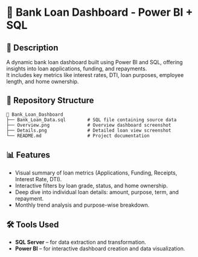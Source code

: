 # 🔷 Bank Loan Dashboard - Power BI + SQL

## 📝 Description
A dynamic bank loan dashboard built using Power BI and SQL, offering insights into loan applications, funding, and repayments.  
It includes key metrics like interest rates, DTI, loan purposes, employee length, and home ownership.

## 📂 Repository Structure
```
📁 Bank_Loan_Dashboard
├── Bank_Loan_Data.sql        # SQL file containing source data
├── Overview.png              # Overview dashboard screenshot
├── Details.png               # Detailed loan view screenshot
└── README.md                 # Project documentation
```

## 📊 Features
- Visual summary of loan metrics (Applications, Funding, Receipts, Interest Rate, DTI).
- Interactive filters by loan grade, status, and home ownership.
- Deep dive into individual loan details: amount, purpose, term, and repayment.
- Monthly trend analysis and purpose-wise breakdown.

## 🛠️ Tools Used
- **SQL Server** – for data extraction and transformation.  
- **Power BI** – for interactive dashboard creation and data visualization.
